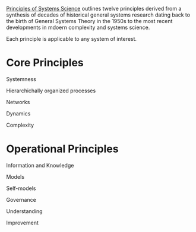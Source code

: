 [Principles of Systems Science](https://link.springer.com/book/10.1007/978-1-4939-1920-8) outlines twelve principles derived from a synthesis of decades of historical general systems research dating back to the birth of General Systems Theory in the 1950s to the most recent developments in mdoern complexity and systems science. 

Each principle is applicable to any system of interest. 

# Core Principles
Systemness

Hierarchichally organized processes

Networks

Dynamics

Complexity

# Operational Principles
Information and Knowledge

Models

Self-models

Governance

Understanding

Improvement


